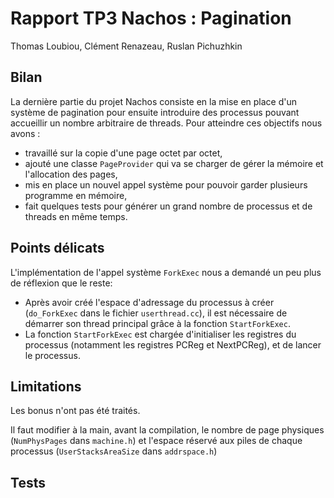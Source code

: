 Rapport TP3 Nachos : Pagination
===============================


Thomas Loubiou, Clément Renazeau, Ruslan Pichuzhkin


Bilan
-----
La dernière partie du projet Nachos consiste en la mise en place d'un système de pagination pour ensuite introduire des processus pouvant accueillir un nombre arbitraire de threads. Pour atteindre ces objectifs nous avons :
-   travaillé sur la copie d'une page octet par octet,
-   ajouté une classe `PageProvider` qui va se charger de gérer la mémoire et l'allocation des pages,
-   mis en place un nouvel appel système pour pouvoir garder plusieurs programme en mémoire,
-   fait quelques tests pour générer un grand nombre de processus et de threads en même temps.



Points délicats
---------------

L'implémentation de l'appel système `ForkExec` nous a demandé un peu plus de réflexion que le reste: 

-   Après avoir créé l'espace d'adressage du processus à créer (`do_ForkExec` dans le fichier `userthread.cc`), il est nécessaire de démarrer son thread principal grâce à la fonction `StartForkExec`.
-   La fonction `StartForkExec` est chargée d'initialiser les registres du processus (notamment les registres PCReg et NextPCReg), et de lancer le processus.

Limitations
-----------

Les bonus n'ont pas été traités.

Il faut modifier à la main, avant la compilation, le nombre de page physiques (`NumPhysPages` dans `machine.h`) et l'espace réservé aux piles de chaque processus (`UserStacksAreaSize` dans `addrspace.h`)

Tests
-----
